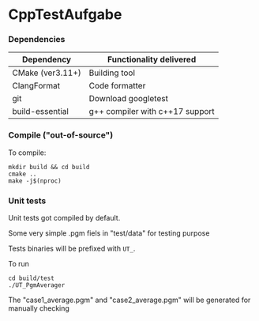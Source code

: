 # CppTestAufgabe

### Dependencies

| Dependency         | Functionality delivered               |
|--------------------|---------------------------------------|
| CMake (ver3.11+)   | Building tool                         |
| ClangFormat        | Code formatter                        |
| git                | Download googletest                   |
| build-essential    | g++ compiler with c++17 support       |


### Compile ("out-of-source")

To compile:
```
mkdir build && cd build
cmake ..
make -j$(nproc)
```

### Unit tests

Unit tests got compiled by default.

Some very simple .pgm fiels in "test/data" for testing purpose

Tests binaries will be prefixed with `UT_`.

To run
```
cd build/test
./UT_PgmAverager
```
The "case1_average.pgm" and "case2_average.pgm" will be generated for manually checking

